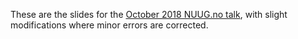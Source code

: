 These are the slides for the [October 2018 NUUG.no talk](https://www.nuug.no/aktiviteter/20181009-mesh/), with slight modifications where minor errors are corrected.
